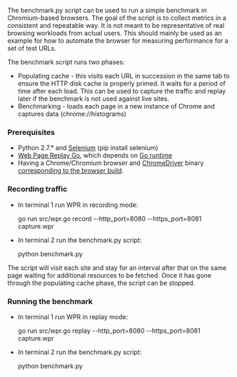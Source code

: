 The benchmark.py script can be used to run a simple benchmark in Chromium-based browsers. The goal of the script is to collect metrics in a consistent and repeatable way. It is not meant to be representative of real browsing workloads from actual users. This should mainly be used as an example for how to automate the browser for measuring performance for a set of test URLs.

The benchmark script runs two phases:
* Populating cache - this visits each URL in succession in the same tab to ensure the HTTP disk cache is properly primed. It waits for a period of time after each load. This can be used to capture the traffic and replay later if the benchmark is not used against live sites.
* Benchmarking - loads each page in a new instance of Chrome and captures data (chrome://histograms)


### Prerequisites
* Python 2.7.* and [Selenium](https://www.seleniumhq.org/) (pip install selenium)
* [Web Page Replay Go](https://github.com/catapult-project/catapult/blob/master/web_page_replay_go/README.md), which depends on [Go runtime](https://golang.org/dl/)
* Having a Chrome/Chromium browser and [ChromeDriver](chromedriver.chromium.org/) binary [corresponding to the browser build](http://chromedriver.chromium.org/downloads/version-selection).

### Recording traffic
* In terminal 1 run WPR in recording mode:

  go run src/wpr.go record --http_port=8080 --https_port=8081 capture.wpr

* In terminal 2 run the benchmark.py script:

  python benchmark.py

The script will visit each site and stay for an interval after that on the same page waiting for additional resources to be fetched. Once it has gone through the populating cache phase, the script can be stopped.

### Running the benchmark
* In terminal 1 run WPR in replay mode:

  go run src/wpr.go replay --http_port=8080 --https_port=8081 capture.wpr

* In terminal 2 run the benchmark.py script:
  
  python benchmark.py
